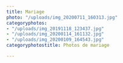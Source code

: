 ```yaml
---
title: Mariage
photo: "/uploads/img_20200711_160313.jpg"
categoryphotos:
- "/uploads/img_20191118_123437.jpg"
- "/uploads/img_20200114_161132.jpg"
- "/uploads/img_20200109_164543.jpg"
categoryphotostitle: Photos de mariage

---
```

